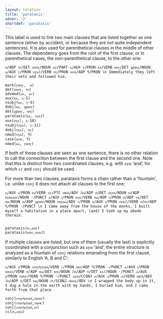 ```yaml
---
layout: relation
title: 'parataxis'
udver: '2'
shortdef: 'parataxis'
---
```


This label is used to link two main clauses that are listed together as one sentence (either by accident, or because they are not quite independent sentences). It is also used for parenthetical clauses in the middle of other clauses. The dependency goes from the root of the first clause, or in parenthetical cases, the non-parenthetical clause, to the other one:

~~~ sdparse
ⲛ/ADP ⲧⲉ/DET ⲩⲛⲟⲩ/NOUN ⲇⲉ/PART ⲁ/AUX ⲩ/PRON ⲕⲁ/VERB ⲛⲉⲩ/DET ϣⲛⲏⲩ/NOUN ⲁ/AUX ⲩ/PRON ⲟⲩⲁϩ/VERB ⲟⲩ/PRON ⲛⲥⲱ/ADP ϥ/PRON \n Immediately they left their nets and followed him.

mark(ⲩⲛⲟⲩ,  ⲛ)
det(ⲩⲛⲟⲩ, ⲧⲉ)
advmod(ⲕⲁ, ⲇⲉ) 
aux(ⲕⲁ, ⲁ-5)
nsubj(ⲕⲁ, ⲩ-6)
dobj(ⲕⲁ, ϣⲛⲏⲩ)
det(ϣⲛⲏⲩ, ⲛⲉⲩ)
parataxis(ⲕⲁ, ⲟⲩⲁϩ)
aux(ⲟⲩⲁϩ, ⲁ-10)
nsubj(ⲟⲩⲁϩ, ⲩ-11)
dobj(ⲟⲩⲁϩ, ⲟⲩ)
nmod(ⲟⲩⲁϩ, ϥ)
case(ⲛⲥⲱ, ϥ)
nmod(ⲕⲁ, ⲩⲛⲟⲩ)

~~~

If both of these clauses are seen as one sentence, there is no other relation to call the connection between the first clause and the second one. Note that this is distinct from two coordinated clauses, e.g. with ⲁⲩⲱ ‘and’, for which `cc` and `conj` should be used.

For more than two clauses, parataxis forms a chain rather than a 'fountain', i.e. unlike `conj` it does not attach all clauses to the first one:

~~~ sdparse
ⲁ/AUX ⲓ/PRON ⲉⲓ/VERB ⲇⲉ/PTC ⲉⲃⲟⲗ/ADV ϩⲙ/ADP ⲡ/DET ⲁⲩⲏⲧ/NOUN ⲙ/ADP ⲙⲟⲛⲁⲭⲟⲥ/NOUN ·/PUNCT ⲁ/AUX ⲓ/PRON ⲕⲱⲧ/VERB ⲛⲁ/ADP ⲓ/PRON ⲛ/ADP ⲟⲩ/DET ⲙⲁ/NOUN ⲛ/ADP ϣⲱⲡⲉ/NOUN ⲙⲁⲩⲁⲁ/ADV ⲧ/PRON ⲁ/AUX ⲓ/PRON ⲟⲩⲱϩ/VERB ⲛϩⲏⲧ/ADP ϥ/PRON ·/PUNCT \n I came away from the house of the monks, I built myself a habitation in a place apart, (and) I took up my abode therein. 


parataxis(ⲉⲓ,ⲕⲱⲧ)
parataxis(ⲕⲱⲧ,ⲟⲩⲱϩ)

~~~

If multiple clauses are listed, but one of them (usually the last) is explicitly coordinated with a conjunction such as ⲁⲩⲱ ‘and’, the entire structure is analyzed as a fountain of `conj` relations emanating from the first clause, similarly to English ‘A, B and C’:

~~~ sdparse
ⲁ/AUX ⲓ/PRON ⲥⲟⲩⲉⲗⲟⲩⲱⲗ/VERB ⲥ/PRON ⲉⲣⲟ/ADP ϥ/PRON ·/PUNCT ⲁ/AUX ⲓ/PRON ϭⲱϫⲉ/VERB ⲛ/ADP ⲛⲁ/DET ϭⲓϫ/NOUN ϩⲙ/ADP ⲡ/DET ⲕⲁϩ/NOUN ·/PUNCT ⲁ/AUX ⲓ/PRON ⲧⲱⲙⲥ/VERB ϥ/PRON ·/PUNCT ⲁⲩⲱ/CCONJ ⲁ/AUX ⲓ/PRON ⲉⲓ/VERB ⲉⲃⲟⲗ/ADV ϩⲙ/ADP ⲡ/DET ⲙⲁ/NOUN ⲉⲧ/SCONJ ⲙⲙⲁⲩ/ADV \n I wrapped the body up in it, I dug a hole in the earth with my hands, I buried him, and I came forth from that place

conj(ⲥⲟⲩⲉⲗⲟⲩⲱⲗ,ϭⲱϫⲉ)
conj(ⲥⲟⲩⲉⲗⲟⲩⲱⲗ,ⲧⲱⲙⲥ)
conj(ⲥⲟⲩⲉⲗⲟⲩⲱⲗ,ⲉⲓ)
cc(ⲉⲓ,ⲁⲩⲱ)

~~~
<!-- Interlanguage links updated St lis 3 20:59:07 CET 2021 -->
